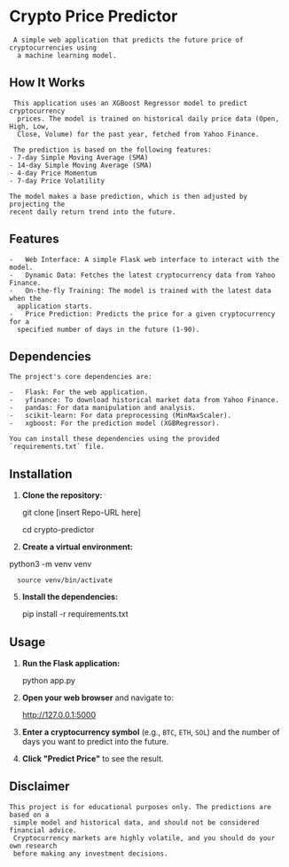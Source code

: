 # Crypto Price Predictor
    
     A simple web application that predicts the future price of cryptocurrencies using
      a machine learning model.
    
## How It Works
    
     This application uses an XGBoost Regressor model to predict cryptocurrency
      prices. The model is trained on historical daily price data (Open, High, Low,
      Close, Volume) for the past year, fetched from Yahoo Finance.
    
     The prediction is based on the following features:
    - 7-day Simple Moving Average (SMA)
    - 14-day Simple Moving Average (SMA)
    - 4-day Price Momentum
    - 7-day Price Volatility
   
    The model makes a base prediction, which is then adjusted by projecting the
    recent daily return trend into the future.
   
## Features
   
    -   Web Interface: A simple Flask web interface to interact with the model.
    -   Dynamic Data: Fetches the latest cryptocurrency data from Yahoo Finance.
    -   On-the-fly Training: The model is trained with the latest data when the
      application starts.
    -   Price Prediction: Predicts the price for a given cryptocurrency for a
      specified number of days in the future (1-90).
   
## Dependencies
   
    The project's core dependencies are:
   
    -   Flask: For the web application.
    -   yfinance: To download historical market data from Yahoo Finance.
    -   pandas: For data manipulation and analysis.
    -   scikit-learn: For data preprocessing (MinMaxScaler).
    -   xgboost: For the prediction model (XGBRegressor).
   
    You can install these dependencies using the provided `requirements.txt` file.
   
## Installation
   
1.  **Clone the repository:**

      git clone [insert Repo-URL here]
    
      cd crypto-predictor


   
3.  **Create a virtual environment:**

   python3 -m venv venv
    
      source venv/bin/activate

   
5.  **Install the dependencies:**

      pip install -r requirements.txt



 ## Usage
   
1.  **Run the Flask application:**

      python app.py

   
2.  **Open your web browser** and navigate to:

      http://127.0.0.1:5000


   
3.  **Enter a cryptocurrency symbol** (e.g., `BTC`, `ETH`, `SOL`) and the number
     of days you want to predict into the future.
   
4.  **Click "Predict Price"** to see the result.
   
 ## Disclaimer
   
    This project is for educational purposes only. The predictions are based on a
     simple model and historical data, and should not be considered financial advice.
     Cryptocurrency markets are highly volatile, and you should do your own research
     before making any investment decisions.
